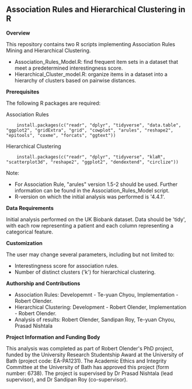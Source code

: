 Association Rules and Hierarchical Clustering in R
--------------------------------------------------

**Overview**

This repository contains two R scripts implementing Association Rules Mining and Hierarchical Clustering.
- Association_Rules_Model.R: find frequent item sets in a dataset that meet a predetermined interestingness score.
- Hierarchical_Cluster_model.R: organize items in a dataset into a hierarchy of clusters based on pairwise distances.

**Prerequisites**

The following R packages are required:

Association Rules

        install.packages(c("readr", "dplyr", "tidyverse", "data.table", "ggplot2", "gridExtra", "grid", "cowplot", "arules", "reshape2", "epitools", "coxme", "forcats", "ggtext"))

Hierarchical Clustering

        install.packages(c("readr", "dplyr", "tidyverse", "klaR", "scatterplot3d", "reshape2", "ggplot2", "dendextend", "circlize"))

Note:
- For Association Rule, "arules" version 1.5-2 should be used. Further information can be found in the Association_Rules_Model script.
- R-version on which the initial analysis was performed is '4.4.1'.

**Data Requirements**

Initial analysis performed on the UK Biobank dataset. Data should be 'tidy', with each row representing a patient and each column representing a categorical feature.

**Customization**

The user may change several parameters, including but not limited to:
- Interestingness score for association rules.
- Number of distinct clusters ('k') for hierarchical clustering.

**Authorship and Contributions**

- Association Rules: Developemnt - Te-yuan Chyou, Implementation - Robert Olender.
- Hierarchical Clustering: Development - Robert Olender, Implementation - Robert Olender.
- Analysis of results: Robert Olender, Sandipan Roy, Te-yuan Chyou, Prasad Nishtala

**Project Information and Funding Body**

This analysis was completed as part of Robert Olender's PhD project, funded by the University Research Studentship Award at the University of Bath (project code: EA-PA1231). The Academic Ethics and Integrity Committee at the University of Bath has approved this project (form number: 6738). The project is supervised by Dr Prasad Nishtala (lead supervisor), and Dr Sandipan Roy (co-supervisor).
